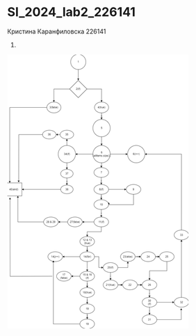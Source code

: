 # SI_2024_lab2_226141
Кристина Каранфиловска 
226141

1.
![Control Flow Graph](https://github.com/kristinak26/SI_2024_lab2_226141/blob/master/Screenshot%202024-06-24%20182146.png?raw=true)

